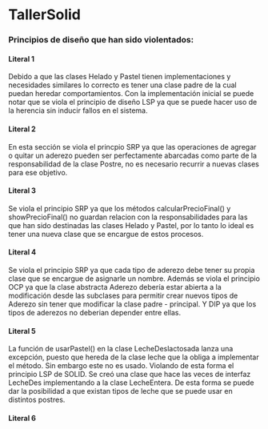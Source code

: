 # TallerSolid

### Principios de diseño que han sido violentados: 

#### Literal 1
Debido a que las clases Helado y Pastel tienen implementaciones y necesidades similares lo correcto es tener una clase padre de la cual puedan heredar comportamientos. Con la implementación inicial se puede notar que se viola el principio de diseño LSP ya que se puede hacer uso de la herencia sin inducir fallos en el sistema.

#### Literal 2
En esta sección se viola el princpio SRP ya que las operaciones de agregar o quitar un aderezo pueden ser perfectamente abarcadas como parte de la responsabilidad de la clase Postre, no es necesario recurrir a nuevas clases para ese objetivo.

#### Literal 3
Se viola el principio SRP ya que los métodos calcularPrecioFinal() y  showPrecioFinal() no guardan relacion con la responsabilidades para las que han sido destinadas las clases Helado y Pastel, por lo tanto lo ideal es tener una nueva clase que se encargue de estos procesos. 

#### Literal 4
Se viola el principio SRP ya que cada tipo de aderezo debe tener su propia clase que se encargue de asignarle un nombre. Además se viola el principio OCP ya que la clase abstracta Aderezo debería estar abierta a la modificación desde las subclases para permitir crear nuevos tipos de Aderezo sin tener que modificar la clase padre - principal. Y DIP ya que los tipos de aderezos no deberian depender entre ellas.

#### Literal 5
La función de usarPastel() en la clase LecheDeslactosada lanza una excepción, puesto que hereda de la clase leche que la obliga a implementar el método. Sin embargo este no es usado. Violando de esta forma el principio LSP de SOLID.
Se creó una clase que hace las veces de interfaz LecheDes implementando a la clase LecheEntera. De esta forma se puede dar la posibilidad a que existan tipos de leche que se puede usar en distintos postres.

#### Literal 6
